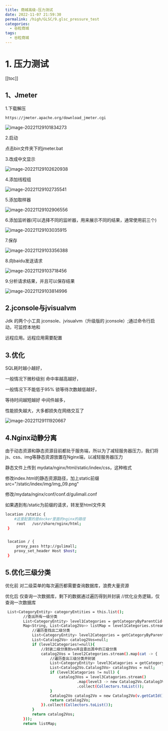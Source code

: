 ```yaml
---
title: 商城高级-压力测试
date: 2022-11-07 21:59:30
permalink: /high/GLSC/9.glsc_pressure_test
categories:
  - 谷粒商城
tags:
  - 谷粒商城
---
```

# 1. 压力测试

[[toc]]

## 1、Jmeter

1.下载解压

```sh
https://jmeter.apache.org/download_jmeter.cgi
```

![image-20221129101834273](./assets/9.glsc_pressure_test/image-20221129101834273.png)

2.启动

点击bin文件夹下的jmeter.bat

3.改成中文显示

![image-20221129102620938](./assets/9.glsc_pressure_test/image-20221129102620938.png)

4.添加线程组

![image-20221129102735541](./assets/9.glsc_pressure_test/image-20221129102735541.png)

5.添加取样器

![image-20221129102906556](./assets/9.glsc_pressure_test/image-20221129102906556.png)

6.添加监听器(可以选择不同的监听器，用来展示不同的结果，通常使用前三个)

![image-20221129103035915](./assets/9.glsc_pressure_test/image-20221129103035915.png)

7.保存

![image-20221129103356388](./assets/9.glsc_pressure_test/image-20221129103356388.png)

8.向baidu发送请求

![image-20221129103718456](./assets/9.glsc_pressure_test/image-20221129103718456.png)

9.分析请求结果，并且可以保存结果

![image-20221129103814996](./assets/9.glsc_pressure_test/image-20221129103814996.png)

## 2.jconsole与jvisualvm

Jdk 的两个小工具 jconsole、jvisualvm（升级版的 jconsole）;通过命令行启动，可监控本地和

远程应用。远程应用需要配置

## 3.优化

 SQL耗时越小越好，

一般情况下微秒级别 命中率越高越好，

一般情况下不能低于95% 锁等待次数越低越好，

等待时间越短越好 中间件越多，

性能损失越大，大多都损失在网络交互了

![image-20221129111920667](./assets/9.glsc_pressure_test/image-20221129111920667.png)

## 4.Nginx动静分离

由于动态资源和静态资源目前都处于服务端，所以为了减轻服务器压力，我们将
js、css、img等静态资源放置在Nginx端，以减轻服务器压力

静态文件上传到 mydata/nginx/html/static/index/css，这种格式

修改index.html的静态资源路径，加上static前缀src="/static/index/img/img_09.png"

修改/mydata/nginx/conf/conf.d/gulimall.conf

如果遇到有/static为前缀的请求，转发至html文件夹

```sh
location /static {
	#这里配置的是docker里面的nginx的路径
     root   /usr/share/nginx/html;
 }


 location / {
     proxy_pass http://gulimall;
	proxy_set_header Host $host;
 }
```

## 5.优化三级分类

优化前 对二级菜单的每次遍历都需要查询数据库，浪费大量资源 

优化后 仅查询一次数据库，剩下的数据通过遍历得到并封装  //优化业务逻辑，仅查询一次数据库

```sh
 List<CategoryEntity> categoryEntities = this.list();
        //查出所有一级分类
        List<CategoryEntity> level1Categories = getCategoryByParentCid(categoryEntities, 0L);
        Map<String, List<Catalog2Vo>> listMap = level1Categories.stream().collect(Collectors.toMap(k->k.getCatId().toString(), v -> {
            //遍历查找出二级分类
            List<CategoryEntity> level2Categories = getCategoryByParentCid(categoryEntities, v.getCatId());
            List<Catalog2Vo> catalog2Vos=null;
            if (level2Categories!=null){
                //封装二级分类到vo并且查出其中的三级分类
                catalog2Vos = level2Categories.stream().map(cat -> {
                    //遍历查出三级分类并封装
                    List<CategoryEntity> level3Catagories = getCategoryByParentCid(categoryEntities, cat.getCatId());
                    List<Catalog2Vo.Catalog3Vo> catalog3Vos = null;
                    if (level3Catagories != null) {
                        catalog3Vos = level3Catagories.stream()
                                .map(level3 -> new Catalog2Vo.Catalog3Vo(level3.getParentCid().toString(), level3.getCatId().toString(), level3.getName()))
                                .collect(Collectors.toList());
                    }
                    Catalog2Vo catalog2Vo = new Catalog2Vo(v.getCatId().toString(), cat.getCatId().toString(), cat.getName(), catalog3Vos);
                    return catalog2Vo;
                }).collect(Collectors.toList());
            }
            return catalog2Vos;
        }));
        return listMap;
```

